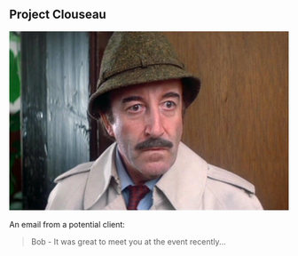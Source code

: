 ## Project Clouseau

![](clouseau.png)

An email from a potential client:

> Bob - 
> It was great to meet you at the event recently...
